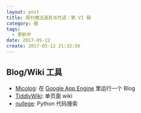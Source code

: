 ```yaml
---
layout: post
title: 周刊魔法道具与咒语：第 VI 辑
category: 器
tags:
  - 更新中
date: 2017-05-12
create: 2017-05-12 21:32:56
---
```


## Blog/Wiki 工具
* [Micolog](https://github.com/xuming/micolog): 在 [Google App Engine](https://console.cloud.google.com) 里运行一个 Blog
* [TiddlyWiki](http://tiddlywiki.com/): 单页面 wiki
* [nullege](http://nullege.com/): Python 代码搜索
